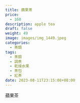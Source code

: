 ```yaml
---
title: 蘋果茶
price:
  - 160
description: apple tea
draft: false
weight: 49
image: images/img_1449.jpeg
categories:
  - 茶類
tags:
  - 茶類
  - 調茶
  - 乾燥水果
  - 茶包
  - 紅茶
date: 2023-08-11T23:15:08+08:00
---
```


 蘋果茶
